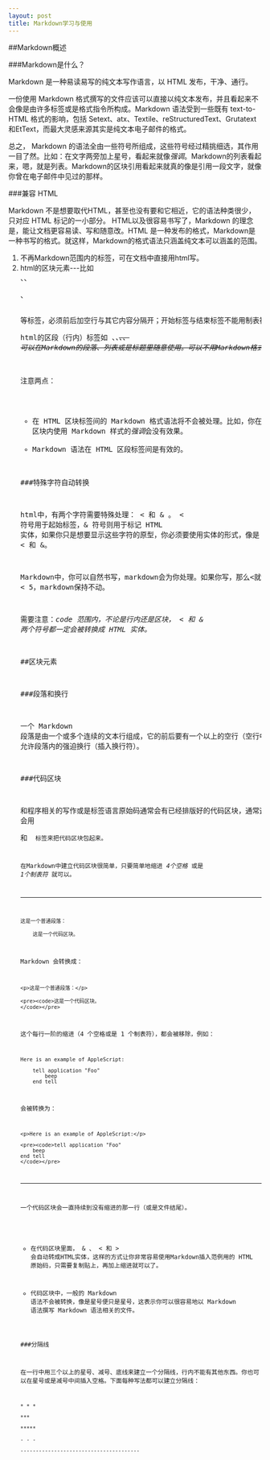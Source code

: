 ```yaml
---
layout: post
title: Markdown学习与使用
---
```


##Markdown概述

###Markdown是什么？

Markdown 是一种易读易写的纯文本写作语言，以 HTML 发布，干净、通行。 

一份使用 Markdown 格式撰写的文件应该可以直接以纯文本发布，并且看起来不会像是由许多标签或是格式指令所构成。Markdown 语法受到一些既有 text-to-HTML 格式的影响，包括 Setext、atx、Textile、reStructuredText、Grutatext和EtText，而最大灵感来源其实是纯文本电子邮件的格式。

总之， Markdown 的语法全由一些符号所组成，这些符号经过精挑细选，其作用一目了然。比如：在文字两旁加上星号，看起来就像*强调*。Markdown的列表看起来，嗯，就是列表。Markdown的区块引用看起来就真的像是引用一段文字，就像你曾在电子邮件中见过的那样。

###兼容 HTML

Markdown 不是想要取代HTML，甚至也没有要和它相近，它的语法种类很少，只对应 HTML 标记的一小部分。
HTML以及很容易书写了，Markdown 的理念是，能让文档更容易读、写和随意改。HTML 是一种发布的格式，Markdown是一种书写的格式。就这样，Markdown的格式语法只涵盖纯文本可以涵盖的范围。

1.  不再Markdown范围内的标签，可在文档中直接用html写。
2.  html的区块元素---比如<div>、<table>、<pre>、<p> 等标签，必须前后加空行与其它内容分隔开；开始标签与结束标签不能用制表符或空格来缩进。
3.  html的区段（行内）标签如 <span>、<cite>、<del>、<a>、<img> 可以在Markdown的段落、列表或是标题里随意使用。可以不用Markdown格式，直接用html标签格式化。

注意两点：

*  在 HTML 区块标签间的 Markdown 格式语法将不会被处理。比如，你在 HTML 区块内使用 Markdown 样式的*强调*会没有效果。
*  Markdown 语法在 HTML 区段标签间是有效的。

###特殊字符自动转换

html中，有两个字符需要特殊处理： < 和 & 。 < 符号用于起始标签，& 符号则用于标记 HTML 实体，如果你只是想要显示这些字符的原型，你必须要使用实体的形式，像是 &lt; 和 &amp;。

Markdown中，你可以自然书写，markdown会为你处理。如果你写<span></span>，那么<就会转化成&lt;；但写4 < 5，markdown保持不动。

需要注意：*code 范围内，不论是行内还是区块， < 和 & 两个符号都一定会被转换成 HTML 实体。*

##区块元素

###段落和换行

一个 Markdown 段落是由一个或多个连续的文本行组成，它的前后要有一个以上的空行（空行中可有空格和制表符）。\r\nMarkdown 允许段落内的强迫换行（插入换行符）。


###代码区块

和程序相关的写作或是标签语言原始码通常会有已经排版好的代码区块，通常这些区块我们并不希望它以一般段落文件的方式去排版，而是照原来的样子显示，Markdown 会用	<pre>和    <code> 标签来把代码区块包起来。

在Markdown中建立代码区块很简单，只要简单地缩进 *4个空格* 或是 *1个制表符* 就可以。

------------------------------

	这是一个普通段落：

	    这是一个代码区块。

Markdown 会转换成：

	<p>这是一个普通段落：</p>

	<pre><code>这是一个代码区块。
	</code></pre>

这个每行一阶的缩进（4 个空格或是 1 个制表符），都会被移除，例如：

	Here is an example of AppleScript:

	    tell application "Foo"
	        beep
	    end tell

会被转换为：

	<p>Here is an example of AppleScript:</p>

	<pre><code>tell application "Foo"
	    beep
	end tell
	</code></pre>

-----------------------------------

一个代码区块会一直持续到没有缩进的那一行（或是文件结尾）。

*  在代码区块里面， & 、 < 和 > 会自动转成HTML实体，这样的方式让你非常容易使用Markdown插入范例用的 HTML 原始码，只需要复制贴上，再加上缩进就可以了。

*  代码区块中，一般的 Markdown 语法不会被转换，像是星号便只是星号，这表示你可以很容易地以 Markdown 语法撰写 Markdown 语法相关的文件。

###分隔线

在一行中用三个以上的星号、减号、底线来建立一个分隔线，行内不能有其他东西。你也可以在星号或是减号中间插入空格。下面每种写法都可以建立分隔线：


	* * *

	***

	*****

	- - -

	---------------------------------------